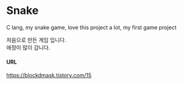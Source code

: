 # Snake
C lang, my snake game, love this project a lot, my first game project

처음으로 만든 게임 입니다.  
애정이 많이 갑니다.  

#### URL
https://blockdmask.tistory.com/15
